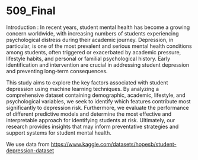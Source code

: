 # 509_Final
Introduction : 
In recent years, student mental health has become a growing concern worldwide, with increasing numbers of students experiencing psychological distress during their academic journey. Depression, in particular, is one of the most prevalent and serious mental health conditions among students, often triggered or exacerbated by academic pressure, lifestyle habits, and personal or familial psychological history. Early identification and intervention are crucial in addressing student depression and preventing long-term consequences.

This study aims to explore the key factors associated with student depression using machine learning techniques. By analyzing a comprehensive dataset containing demographic, academic, lifestyle, and psychological variables, we seek to identify which features contribute most significantly to depression risk. Furthermore, we evaluate the performance of different predictive models and determine the most effective and interpretable approach for identifying students at risk. Ultimately, our research provides insights that may inform preventative strategies and support systems for student mental health.

We use data from https://www.kaggle.com/datasets/hopesb/student-depression-dataset
